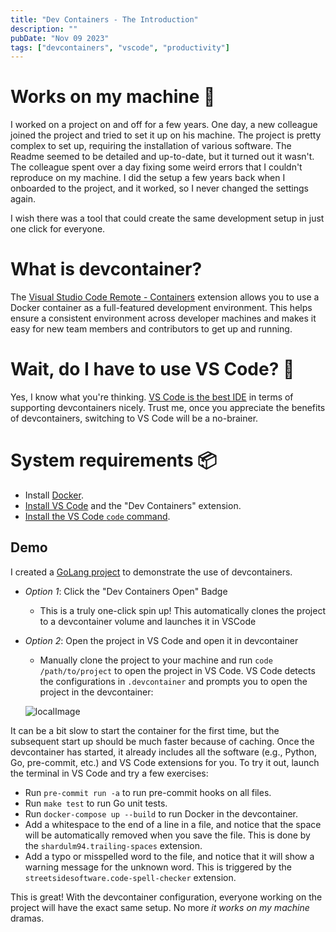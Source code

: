 ```yaml
---
title: "Dev Containers - The Introduction"
description: ""
pubDate: "Nov 09 2023"
tags: ["devcontainers", "vscode", "productivity"]
---
```


# Works on my machine 🤷

I worked on a project on and off for a few years. One day, a new colleague joined the project and tried to set it up on his machine. The project is pretty complex to set up, requiring the installation of various software. The Readme seemed to be detailed and up-to-date, but it turned out it wasn't. The colleague spent over a day fixing some weird errors that I couldn't reproduce on my machine. I did the setup a few years back when I onboarded to the project, and it worked, so I never changed the settings again.

I wish there was a tool that could create the same development setup in just one click for everyone.

# What is devcontainer?

The [Visual Studio Code Remote - Containers](https://marketplace.visualstudio.com/items?itemName=ms-vscode-remote.remote-containers) extension allows you to use a Docker container as a full-featured development environment. This helps ensure a consistent environment across developer machines and makes it easy for new team members and contributors to get up and running.

# Wait, do I have to use VS Code? 🤔

Yes, I know what you're thinking. [VS Code is the best IDE](https://containers.dev/supporting#editors) in terms of supporting devcontainers nicely. Trust me, once you appreciate the benefits of devcontainers, switching to VS Code will be a no-brainer.

# System requirements 📦

* Install [Docker](https://www.docker.com/get-started).
* [Install VS Code](https://code.visualstudio.com/) and the "Dev Containers" extension.
* [Install the VS Code `code` command](https://code.visualstudio.com/docs/setup/mac#_launching-from-the-command-line).


## Demo

I created a [GoLang project](https://github.com/wujiayi101/devcontainer_demo_golang) to demonstrate the use of devcontainers.

- *Option 1*: Click the "Dev Containers Open" Badge

    -  This is a truly one-click spin up! This automatically clones the project to a devcontainer volume and launches it in VSCode

- *Option 2*: Open the project in VS Code and open it in devcontainer

    - Manually clone the project to your machine and run `code /path/to/project` to open the project in VS Code. VS Code detects the configurations in `.devcontainer` and prompts you to open the project in the devcontainer:

    ![localImage](https://code.visualstudio.com/assets/docs/devcontainers/create-dev-container/dev-container-reopen-prompt.png)

It can be a bit slow to start the container for the first time, but the subsequent start up should be much faster because of caching. Once the devcontainer has started, it already includes all the software (e.g., Python, Go, pre-commit, etc.) and VS Code extensions for you. To try it out, launch the terminal in VS Code and try a few exercises:

* Run `pre-commit run -a` to run pre-commit hooks on all files.
* Run `make test` to run Go unit tests.
* Run `docker-compose up --build` to run Docker in the devcontainer.
* Add a whitespace to the end of a line in a file, and notice that the space will be automatically removed when you save the file. This is done by the `shardulm94.trailing-spaces` extension.
* Add a typo or misspelled word to the file, and notice that it will show a warning message for the unknown word. This is triggered by the `streetsidesoftware.code-spell-checker` extension.

This is great! With the devcontainer configuration, everyone working on the project will have the exact same setup. No more _it works on my machine_ dramas. 
